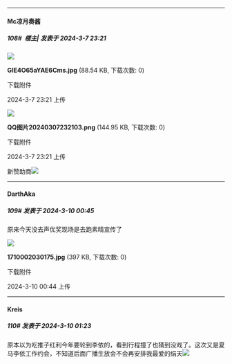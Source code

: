 ﻿
*****

####  Mc凉月奏酱  
##### 108#         楼主| 发表于 2024-3-7 23:21

<img src="https://img.saraba1st.com/forum/202403/07/232117fassviadim0fx21v.jpg" referrerpolicy="no-referrer">

<strong>GIE4O65aYAE6Cms.jpg</strong> (88.54 KB, 下载次数: 0)

下载附件

2024-3-7 23:21 上传

<img src="https://img.saraba1st.com/forum/202403/07/232117so8ejbdjfddjo8ok.png" referrerpolicy="no-referrer">

<strong>QQ图片20240307232103.png</strong> (144.95 KB, 下载次数: 0)

下载附件

2024-3-7 23:21 上传

新赞助商<img src="https://static.saraba1st.com/image/smiley/face2017/037.png" referrerpolicy="no-referrer">


*****

####  DarthAka  
##### 109#       发表于 2024-3-10 00:45

原来今天没去声优奖现场是去跑素晴宣传了

<img src="https://img.saraba1st.com/forum/202403/10/004455dl66lnkngknhvpgg.jpg" referrerpolicy="no-referrer">

<strong>1710002030175.jpg</strong> (397 KB, 下载次数: 0)

下载附件

2024-3-10 00:44 上传


*****

####  Kreis  
##### 110#       发表于 2024-3-10 01:23

原本以为吃推子红利今年要轮到李依的，看到行程撞了也猜到没戏了。这次又是夏马李依工作约会，不知道后面广播生放会不会再安排我最爱的绢天<img src="https://static.saraba1st.com/image/smiley/face2017/072.png" referrerpolicy="no-referrer">

